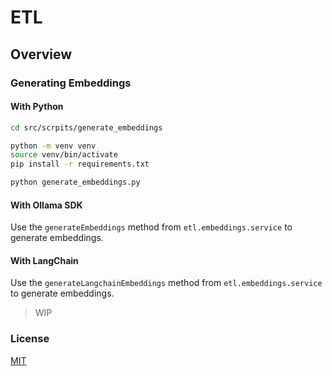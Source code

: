 # ETL

## Overview

### Generating Embeddings


#### With Python

```bash
cd src/scrpits/generate_embeddings
```

```bash
python -m venv venv
source venv/bin/activate
pip install -r requirements.txt
```

```bash
python generate_embeddings.py
```

#### With Ollama SDK

Use the `generateEmbeddings` method from `etl.embeddings.service` to generate embeddings.

#### With LangChain

Use the `generateLangchainEmbeddings` method from `etl.embeddings.service` to generate embeddings.

> WIP

### License

[MIT](../../LICENSE)
